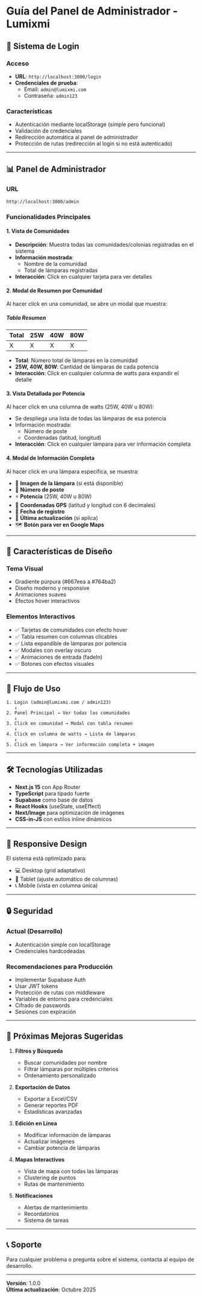 # Guía del Panel de Administrador - Lumixmi

## 🔐 Sistema de Login

### Acceso
- **URL**: `http://localhost:3000/login`
- **Credenciales de prueba**:
  - Email: `admin@lumixmi.com`
  - Contraseña: `admin123`

### Características
- Autenticación mediante localStorage (simple pero funcional)
- Validación de credenciales
- Redirección automática al panel de administrador
- Protección de rutas (redirección al login si no está autenticado)

---

## 📊 Panel de Administrador

### URL
`http://localhost:3000/admin`

### Funcionalidades Principales

#### 1. Vista de Comunidades
- **Descripción**: Muestra todas las comunidades/colonias registradas en el sistema
- **Información mostrada**: 
  - Nombre de la comunidad
  - Total de lámparas registradas
- **Interacción**: Click en cualquier tarjeta para ver detalles

#### 2. Modal de Resumen por Comunidad
Al hacer click en una comunidad, se abre un modal que muestra:

##### Tabla Resumen
| Total | 25W | 40W | 80W |
|-------|-----|-----|-----|
| X     | X   | X   | X   |

- **Total**: Número total de lámparas en la comunidad
- **25W, 40W, 80W**: Cantidad de lámparas de cada potencia
- **Interacción**: Click en cualquier columna de watts para expandir el detalle

#### 3. Vista Detallada por Potencia
Al hacer click en una columna de watts (25W, 40W u 80W):
- Se despliega una lista de todas las lámparas de esa potencia
- Información mostrada:
  - Número de poste
  - Coordenadas (latitud, longitud)
- **Interacción**: Click en cualquier lámpara para ver información completa

#### 4. Modal de Información Completa
Al hacer click en una lámpara específica, se muestra:
- 📸 **Imagen de la lámpara** (si está disponible)
- 🔢 **Número de poste**
- ⚡ **Potencia** (25W, 40W u 80W)
- 📍 **Coordenadas GPS** (latitud y longitud con 6 decimales)
- 📅 **Fecha de registro**
- 🔄 **Última actualización** (si aplica)
- 🗺️ **Botón para ver en Google Maps**

---

## 🎨 Características de Diseño

### Tema Visual
- Gradiente púrpura (#667eea a #764ba2)
- Diseño moderno y responsive
- Animaciones suaves
- Efectos hover interactivos

### Elementos Interactivos
- ✅ Tarjetas de comunidades con efecto hover
- ✅ Tabla resumen con columnas clicables
- ✅ Lista expandible de lámparas por potencia
- ✅ Modales con overlay oscuro
- ✅ Animaciones de entrada (fadeIn)
- ✅ Botones con efectos visuales

---

## 🔄 Flujo de Uso

```
1. Login (admin@lumixmi.com / admin123)
   ↓
2. Panel Principal → Ver todas las comunidades
   ↓
3. Click en comunidad → Modal con tabla resumen
   ↓
4. Click en columna de watts → Lista de lámparas
   ↓
5. Click en lámpara → Ver información completa + imagen
```

---

## 🛠️ Tecnologías Utilizadas

- **Next.js 15** con App Router
- **TypeScript** para tipado fuerte
- **Supabase** como base de datos
- **React Hooks** (useState, useEffect)
- **Next/Image** para optimización de imágenes
- **CSS-in-JS** con estilos inline dinámicos

---

## 📱 Responsive Design

El sistema está optimizado para:
- 💻 Desktop (grid adaptativo)
- 📱 Tablet (ajuste automático de columnas)
- 📞 Mobile (vista en columna única)

---

## 🔒 Seguridad

### Actual (Desarrollo)
- Autenticación simple con localStorage
- Credenciales hardcodeadas

### Recomendaciones para Producción
- Implementar Supabase Auth
- Usar JWT tokens
- Protección de rutas con middleware
- Variables de entorno para credenciales
- Cifrado de passwords
- Sesiones con expiración

---

## 🚀 Próximas Mejoras Sugeridas

1. **Filtros y Búsqueda**
   - Buscar comunidades por nombre
   - Filtrar lámparas por múltiples criterios
   - Ordenamiento personalizado

2. **Exportación de Datos**
   - Exportar a Excel/CSV
   - Generar reportes PDF
   - Estadísticas avanzadas

3. **Edición en Línea**
   - Modificar información de lámparas
   - Actualizar imágenes
   - Cambiar potencia de lámparas

4. **Mapas Interactivos**
   - Vista de mapa con todas las lámparas
   - Clustering de puntos
   - Rutas de mantenimiento

5. **Notificaciones**
   - Alertas de mantenimiento
   - Recordatorios
   - Sistema de tareas

---

## 📞 Soporte

Para cualquier problema o pregunta sobre el sistema, contacta al equipo de desarrollo.

---

**Versión**: 1.0.0  
**Última actualización**: Octubre 2025
